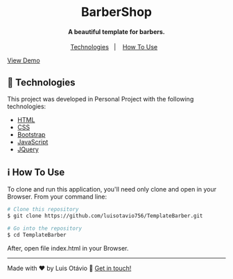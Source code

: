 <h1 align="center">
    BarberShop
</h1>

<h4 align="center">
  A beautiful template for barbers.
</h4>
<p align="center">
  <a href="#rocket-technologies">Technologies</a>&nbsp;&nbsp;&nbsp;|&nbsp;&nbsp;&nbsp;
  <a href="#information_source-how-to-use">How To Use</a>&nbsp;&nbsp;&nbsp;
</p>

[View Demo](https://drive.google.com/file/d/1yxVhcrUkCbJiExRCryVQmdXXVfaHWXD9/view)

## :rocket: Technologies

This project was developed in Personal Project with the following technologies:

-  [HTML](#)
-  [CSS](#)
-  [Bootstrap](https://getbootstrap.com/)
-  [JavaScript](https://www.javascript.com/)
-  [JQuery](https://jquery.org)

## :information_source: How To Use

To clone and run this application, you'll need only clone and open in your Browser. From your command line:

```bash
# Clone this repository
$ git clone https://github.com/luisotavio756/TemplateBarber.git

# Go into the repository
$ cd TemplateBarber
```
After, open file index.html in your Browser.

---

Made with ♥ by Luis Otávio :wave: [Get in touch!](https://www.linkedin.com/in/lu%C3%ADs-ot%C3%A1vio-87851517a/)

